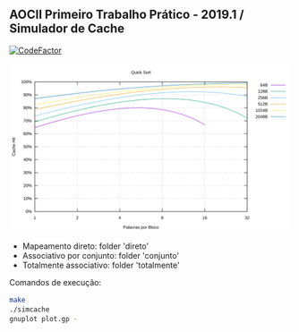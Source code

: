 ## AOCII Primeiro Trabalho Prático - 2019.1 / Simulador de Cache
[![CodeFactor](https://www.codefactor.io/repository/github/durfan/ufsj-aoc2-tp1/badge)](https://www.codefactor.io/repository/github/durfan/ufsj-aoc2-tp1)

![](./direto/output/quicksort_hit.svg)

* Mapeamento direto: folder 'direto'
* Associativo por conjunto: folder 'conjunto'
* Totalmente associativo: folder 'totalmente'


Comandos de execução:

```bash
make
./simcache
gnuplot plot.gp -
```
